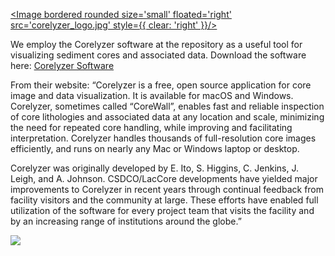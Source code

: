 <a href="https://csdco.umn.edu/resources/software/corelyzer"><Image bordered rounded size='small' floated='right' src='corelyzer_logo.jpg' style={{ clear: 'right' }}/></a>
		
We employ the Corelyzer software at the repository as a useful tool for visualizing sediment cores and associated data. Download the software here: [Corelyzer Software](https://csdco.umn.edu/resources/software/corelyzer)

From their website:
“Corelyzer is a free, open source application for core image and data visualization. It is available for macOS and Windows.
Corelyzer, sometimes called “CoreWall”, enables fast and reliable inspection of core lithologies and associated data at any location and scale, minimizing the need for repeated core handling, while improving and facilitating interpretation. Corelyzer handles thousands of full-resolution core images efficiently, and runs on nearly any Mac or Windows laptop or desktop.

Corelyzer was originally developed by E. Ito, S. Higgins, C. Jenkins, J. Leigh, and A. Johnson. CSDCO/LacCore developments have yielded major improvements to Corelyzer in recent years through continual feedback from facility visitors and the community at large. These efforts have enabled full utilization of the software for every project team that visits the facility and by an increasing range of institutions around the globe.”

<Image bordered rounded src='corelyzer.jpg'/>